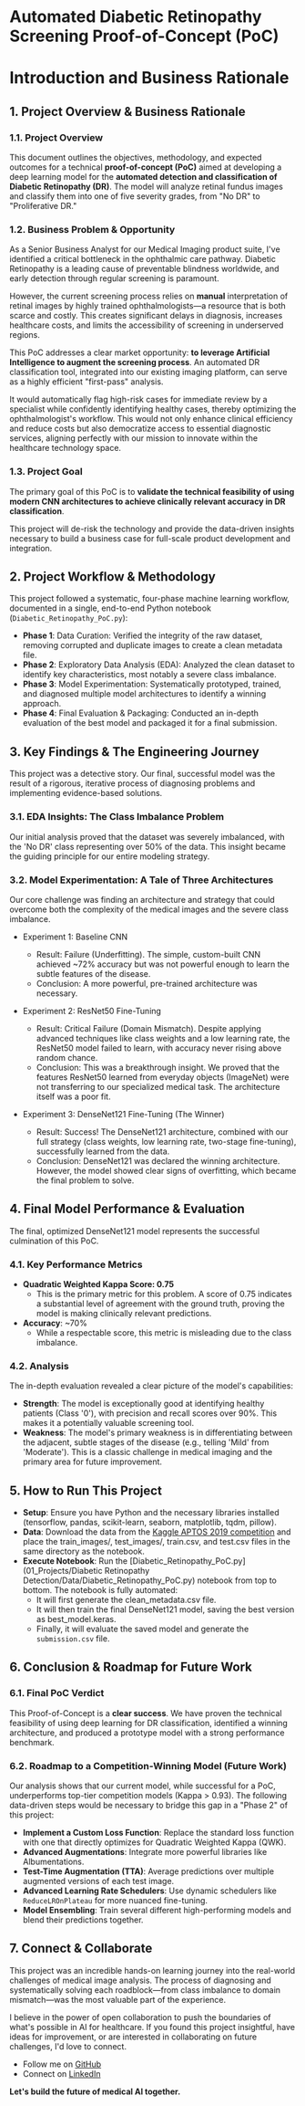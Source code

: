 # Automated Diabetic Retinopathy Screening Proof-of-Concept (PoC)

# Introduction and Business Rationale

## 1. Project Overview & Business Rationale

### 1.1. Project Overview
This document outlines the objectives, methodology, and expected outcomes for a technical **proof-of-concept (PoC)** aimed at developing a deep learning model for the **automated detection and classification of Diabetic Retinopathy (DR)**. The model will analyze retinal fundus images and classify them into one of five severity grades, from "No DR" to "Proliferative DR."

### 1.2. Business Problem & Opportunity
As a Senior Business Analyst for our Medical Imaging product suite, I've identified a critical bottleneck in the ophthalmic care pathway. Diabetic Retinopathy is a leading cause of preventable blindness worldwide, and early detection through regular screening is paramount. 

However, the current screening process relies on **manual** interpretation of retinal images by highly trained ophthalmologists—a resource that is both scarce and costly. This creates significant delays in diagnosis, increases healthcare costs, and limits the accessibility of screening in underserved regions.

This PoC addresses a clear market opportunity: **to leverage Artificial Intelligence to augment the screening process**. An automated DR classification tool, integrated into our existing imaging platform, can serve as a highly efficient "first-pass" analysis. 

It would automatically flag high-risk cases for immediate review by a specialist while confidently identifying healthy cases, thereby optimizing the ophthalmologist's workflow. This would not only enhance clinical efficiency and reduce costs but also democratize access to essential diagnostic services, aligning perfectly with our mission to innovate within the healthcare technology space.

### 1.3. Project Goal
The primary goal of this PoC is to **validate the technical feasibility of using modern CNN architectures to achieve clinically relevant accuracy in DR classification**. 

This project will de-risk the technology and provide the data-driven insights necessary to build a business case for full-scale product development and integration.

## 2. Project Workflow & Methodology
This project followed a systematic, four-phase machine learning workflow, documented in a single, end-to-end Python notebook (`Diabetic_Retinopathy_PoC.py`):

* **Phase 1**: Data Curation: Verified the integrity of the raw dataset, removing corrupted and duplicate images to create a clean metadata file.
* **Phase 2**: Exploratory Data Analysis (EDA): Analyzed the clean dataset to identify key characteristics, most notably a severe class imbalance.
* **Phase 3**: Model Experimentation: Systematically prototyped, trained, and diagnosed multiple model architectures to identify a winning approach.
* **Phase 4**: Final Evaluation & Packaging: Conducted an in-depth evaluation of the best model and packaged it for a final submission.

## 3. Key Findings & The Engineering Journey
This project was a detective story. Our final, successful model was the result of a rigorous, iterative process of diagnosing problems and implementing evidence-based solutions.

### 3.1. EDA Insights: The Class Imbalance Problem
Our initial analysis proved that the dataset was severely imbalanced, with the 'No DR' class representing over 50% of the data. This insight became the guiding principle for our entire modeling strategy.

### 3.2. Model Experimentation: A Tale of Three Architectures
Our core challenge was finding an architecture and strategy that could overcome both the complexity of the medical images and the severe class imbalance.

* Experiment 1: Baseline CNN
  * Result: Failure (Underfitting). The simple, custom-built CNN achieved ~72% accuracy but was not powerful enough to learn the subtle features of the disease.
  * Conclusion: A more powerful, pre-trained architecture was necessary.

* Experiment 2: ResNet50 Fine-Tuning
  * Result: Critical Failure (Domain Mismatch). Despite applying advanced techniques like class weights and a low learning rate, the ResNet50 model failed to learn, with accuracy never rising above random chance.
  * Conclusion: This was a breakthrough insight. We proved that the features ResNet50 learned from everyday objects (ImageNet) were not transferring to our specialized medical task. The architecture itself was a poor fit.

* Experiment 3: DenseNet121 Fine-Tuning (The Winner)
  * Result: Success! The DenseNet121 architecture, combined with our full strategy (class weights, low learning rate, two-stage fine-tuning), successfully learned from the data.
  * Conclusion: DenseNet121 was declared the winning architecture. However, the model showed clear signs of overfitting, which became the final problem to solve.

## 4. Final Model Performance & Evaluation
The final, optimized DenseNet121 model represents the successful culmination of this PoC.

### 4.1. Key Performance Metrics
* **Quadratic Weighted Kappa Score: 0.75**
  * This is the primary metric for this problem. A score of 0.75 indicates a substantial level of agreement with the ground truth, proving the model is making clinically relevant predictions.
* **Accuracy**: ~70%
  * While a respectable score, this metric is misleading due to the class imbalance.

### 4.2. Analysis
The in-depth evaluation revealed a clear picture of the model's capabilities:
* **Strength**: The model is exceptionally good at identifying healthy patients (Class '0'), with precision and recall scores over 90%. This makes it a potentially valuable screening tool.
* **Weakness**: The model's primary weakness is in differentiating between the adjacent, subtle stages of the disease (e.g., telling 'Mild' from 'Moderate'). This is a classic challenge in medical imaging and the primary area for future improvement.

## 5. How to Run This Project
* **Setup**: Ensure you have Python and the necessary libraries installed (tensorflow, pandas, scikit-learn, seaborn, matplotlib, tqdm, pillow).
* **Data**: Download the data from the [Kaggle APTOS 2019 competition](https://www.kaggle.com/competitions/aptos2019-blindness-detection/data) and place the train_images/, test_images/, train.csv, and test.csv files in the same directory as the notebook.
* **Execute Notebook**: Run the [Diabetic_Retinopathy_PoC.py](01_Projects/Diabetic Retinopathy Detection/Data/Diabetic_Retinopathy_PoC.py) notebook from top to bottom. The notebook is fully automated:
  * It will first generate the clean_metadata.csv file.
  * It will then train the final DenseNet121 model, saving the best version as best_model.keras.
  * Finally, it will evaluate the saved model and generate the `submission.csv` file.

## 6. Conclusion & Roadmap for Future Work
### 6.1. Final PoC Verdict
This Proof-of-Concept is a **clear success**. We have proven the technical feasibility of using deep learning for DR classification, identified a winning architecture, and produced a prototype model with a strong performance benchmark.

### 6.2. Roadmap to a Competition-Winning Model (Future Work)
Our analysis shows that our current model, while successful for a PoC, underperforms top-tier competition models (Kappa > 0.93). The following data-driven steps would be necessary to bridge this gap in a "Phase 2" of this project:

* **Implement a Custom Loss Function**: Replace the standard loss function with one that directly optimizes for Quadratic Weighted Kappa (QWK).
* **Advanced Augmentations**: Integrate more powerful libraries like Albumentations.
* **Test-Time Augmentation (TTA)**: Average predictions over multiple augmented versions of each test image.
* **Advanced Learning Rate Schedulers**: Use dynamic schedulers like `ReduceLROnPlateau` for more nuanced fine-tuning.
* **Model Ensembling**: Train several different high-performing models and blend their predictions together.

## 7. Connect & Collaborate
This project was an incredible hands-on learning journey into the real-world challenges of medical image analysis. The process of diagnosing and systematically solving each roadblock—from class imbalance to domain mismatch—was the most valuable part of the experience.

I believe in the power of open collaboration to push the boundaries of what's possible in AI for healthcare. If you found this project insightful, have ideas for improvement, or are interested in collaborating on future challenges, I'd love to connect.

* Follow me on [GitHub](https://github.com/Monica-Ashok)
* Connect on [LinkedIn](https://www.linkedin.com/in/monica-ashokkumar/)

**Let's build the future of medical AI together.**